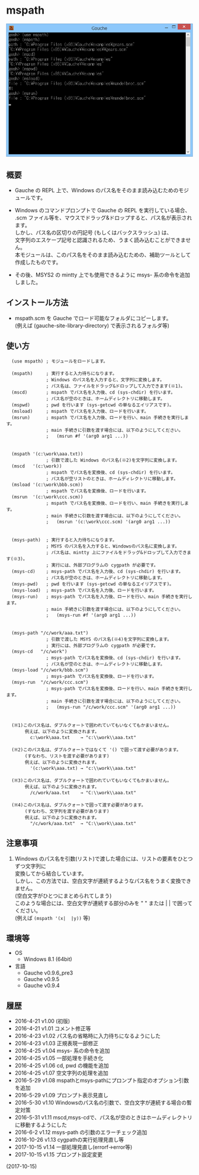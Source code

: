 # mspath

![image](image.png)

## 概要
- Gauche の REPL 上で、Windows のパス名をそのまま読み込むためのモジュールです。

- Windows のコマンドプロンプトで Gauche の REPL を実行している場合、  
  .scm ファイル等を、マウスでドラッグ&ドロップすると、パス名が表示されます。  
  しかし、パス名の区切りの円記号 (もしくはバックスラッシュ) は、  
  文字列のエスケープ記号と認識されるため、うまく読み込むことができません。  
  本モジュールは、このパス名をそのまま読み込むための、補助ツールとして作成したものです。

- その後、MSYS2 の mintty 上でも使用できるように msys- 系の命令を追加しました。


## インストール方法
- mspath.scm を Gauche でロード可能なフォルダにコピーします。  
  (例えば (gauche-site-library-directory) で表示されるフォルダ等)


## 使い方
```
  (use mspath) ; モジュールをロードします。

  (mspath)     ; 実行すると入力待ちになります。
               ; Windows のパス名を入力すると、文字列に変換します。
               ; パス名は、ファイルをドラッグ&ドロップして入力できます(※1)。
  (mscd)       ; mspath でパス名を入力後、cd (sys-chdir) を行います。
               ; パス名が空のときは、ホームディレクトリに移動します。
  (mspwd)      ; pwd を行います (sys-getcwd の単なるエイリアスです)。
  (msload)     ; mspath でパス名を入力後、ロードを行います。
  (msrun)      ; mspath でパス名を入力後、ロードを行い、main 手続きを実行します。
               ; main 手続きに引数を渡す場合には、以下のようにしてください。
               ;   (msrun #f '(arg0 arg1 ...))


  (mspath '(c:\work\aaa.txt))
               ; 引数で渡した Windows のパス名(※2)を文字列に変換します。
  (mscd   '(c:\work))
               ; mspath でパス名を変換後、cd (sys-chdir) を行います。
               ; パス名が空リストのときは、ホームディレクトリに移動します。
  (msload '(c:\work\bbb.scm))
               ; mspath でパス名を変換後、ロードを行います。
  (msrun  '(c:\work\ccc.scm))
               ; mspath でパス名を変換後、ロードを行い、main 手続きを実行します。
               ; main 手続きに引数を渡す場合には、以下のようにしてください。
               ;   (msrun '(c:\work\ccc.scm) '(arg0 arg1 ...))


  (msys-path)  ; 実行すると入力待ちになります。
               ; MSYS のパス名を入力すると、Windowsのパス名に変換します。
               ; パス名は、mintty 上にファイルをドラッグ&ドロップして入力できます(※3)。
               ; 実行には、外部プログラムの cygpath が必要です。
  (msys-cd)    ; msys-path でパス名を入力後、cd (sys-chdir) を行います。
               ; パス名が空のときは、ホームディレクトリに移動します。
  (msys-pwd)   ; pwd を行います (sys-getcwd の単なるエイリアスです)。
  (msys-load)  ; msys-path でパス名を入力後、ロードを行います。
  (msys-run)   ; msys-path でパス名を入力後、ロードを行い、main 手続きを実行します。
               ; main 手続きに引数を渡す場合には、以下のようにしてください。
               ;   (msys-run #f '(arg0 arg1 ...))


  (msys-path "/c/work/aaa.txt")
               ; 引数で渡した MSYS のパス名(※4)を文字列に変換します。
               ; 実行には、外部プログラムの cygpath が必要です。
  (msys-cd   "/c/work")
               ; msys-path でパス名を変換後、cd (sys-chdir) を行います。
               ; パス名が空のときは、ホームディレクトリに移動します。
  (msys-load "/c/work/bbb.scm")
               ; msys-path でパス名を変換後、ロードを行います。
  (msys-run  "/c/work/ccc.scm")
               ; msys-path でパス名を変換後、ロードを行い、main 手続きを実行します。
               ; main 手続きに引数を渡す場合には、以下のようにしてください。
               ;   (msys-run "/c/work/ccc.scm" '(arg0 arg1 ...))


  (※1)このパス名は、ダブルクォートで囲われていてもいなくてもかまいません。
       例えば、以下のように変換されます。
         c:\work\aaa.txt    → "c:\\work\\aaa.txt"

  (※2)このパス名は、ダブルクォートではなくて '() で囲って渡す必要があります。
       (すなわち、リストを渡す必要があります)
       例えば、以下のように変換されます。
         '(c:\work\aaa.txt) → "c:\\work\\aaa.txt"

  (※3)このパス名は、ダブルクォートで囲われていてもいなくてもかまいません。
       例えば、以下のように変換されます。
         /c/work/aaa.txt    → "C:\\work\\aaa.txt"

  (※4)このパス名は、ダブルクォートで囲って渡す必要があります。
       (すなわち、文字列を渡す必要があります)
       例えば、以下のように変換されます。
         "/c/work/aaa.txt"  → "C:\\work\\aaa.txt"
```


## 注意事項
1. Windows のパス名を引数(リスト)で渡した場合には、リストの要素をひとつずつ文字列に  
   変換してから結合しています。  
   しかし、この方法では、空白文字が連続するようなパス名をうまく変換できません。  
   (空白文字がひとつにまとめられてしまう)  
   このような場合には、空白文字が連続する部分のみを " " または | | で囲ってください。  
   (例えば `(mspath '(x|  |y))`  等)


## 環境等
- OS
  - Windows 8.1 (64bit)
- 言語
  - Gauche v0.9.6_pre3
  - Gauche v0.9.5
  - Gauche v0.9.4

## 履歴
- 2016-4-21  v1.00 (初版)
- 2016-4-21  v1.01 コメント修正等
- 2016-4-23  v1.02 パス名の省略時に入力待ちになるようにした
- 2016-4-23  v1.03 正規表現一部修正
- 2016-4-25  v1.04 msys- 系の命令を追加
- 2016-4-25  v1.05 一部処理を手続き化
- 2016-4-25  v1.06 cd, pwd の機能を追加
- 2016-4-25  v1.07 空文字列の処理を追加
- 2016-5-29  v1.08 mspathとmsys-pathにプロンプト指定のオプション引数を追加
- 2016-5-29  v1.09 プロンプト表示見直し
- 2016-5-30  v1.10 Windowsのパス名の引数で、空白文字が連続する場合の暫定対策
- 2016-5-31  v1.11 mscd,msys-cdで、パス名が空のときはホームディレクトリに移動するようにした
- 2016-6-2   v1.12 msys-path の引数のエラーチェック追加
- 2016-10-26 v1.13 cygpathの実行処理見直し等
- 2017-10-15 v1.14 一部処理見直し(errorf→error等)
- 2017-10-15 v1.15 プロンプト設定変更


(2017-10-15)
